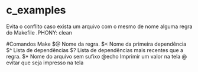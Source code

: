 # c_examples
Evita o conflito caso exista um arquivo com o mesmo de nome alguma regra do Makefile
.PHONY: clean

#Comandos Make
$@    Nome da regra. 
$<    Nome da primeira dependência 
$^     Lista de dependências
$?     Lista de dependências mais recentes que a regra.
$*     Nome do arquivo sem sufixo
@echo Imprimir um valor na tela
@	evitar que seja impresso na tela
